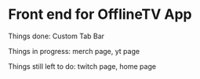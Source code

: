 # Front end for OfflineTV App
Things done: Custom Tab Bar

Things in progress: merch page, yt page

Things still left to do: twitch page, home page
